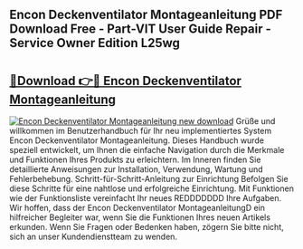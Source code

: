 ## Encon Deckenventilator Montageanleitung PDF Download Free - Part-VlT User Guide Repair - Service Owner Edition L25wg

# <h2><a href="http://df7who8.blite.top/?on=Encon+Deckenventilator+Montageanleitung">🔗Download 👉🔴 Encon Deckenventilator Montageanleitung</a></h2>

[![Encon Deckenventilator Montageanleitung new download](https://i.imgur.com/lujVjoI.png)](http://df7who8.blite.top/?on=Encon+Deckenventilator+Montageanleitung)
Grüße und willkommen im Benutzerhandbuch für Ihr neu implementiertes System Encon Deckenventilator Montageanleitung. Dieses Handbuch wurde speziell entwickelt, um Ihnen die einfache Navigation durch die Merkmale und Funktionen Ihres Produkts zu erleichtern. Im Inneren finden Sie detaillierte Anweisungen zur Installation, Verwendung, Wartung und Fehlerbehebung. Schritt-für-Schritt-Anleitung zur Einrichtung Befolgen Sie diese Schritte für eine nahtlose und erfolgreiche Einrichtung. Mit Funktionen wie der Funktionsliste vereinfacht Ihr neues REDDDDDDD Ihre Aufgaben. Wir hoffen, dass der Encon Deckenventilator MontageanleitungD ein hilfreicher Begleiter war, wenn Sie die Funktionen Ihres neuen Artikels erkunden. Wenn Sie Fragen oder Bedenken haben, zögern Sie bitte nicht, sich an unser Kundendienstteam zu wenden.
